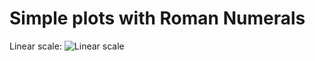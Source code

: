 # Simple plots with Roman Numerals

Linear scale: 
![Linear scale](https://github.com/resendedaniel/math/blob/master/5/img/linear.png "Logo Title Text 1")
